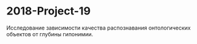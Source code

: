 # 2018-Project-19
Исследование зависимости качества распознавания онтологических объектов от глубины гипонимии. 
